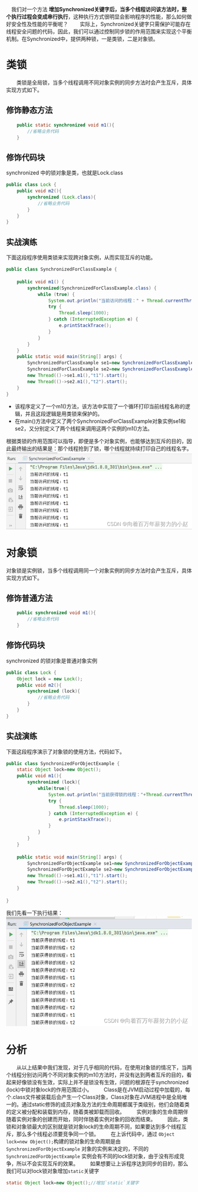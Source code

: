  我们对一个方法 **增加Synchronized关键字后，当多个线程访问该方法时，整个执行过程会变成串行执行**，这种执行方式很明显会影响程序的性能，那么如何做好安全性及性能的平衡呢？
  实际上，Synchronized关键字只需保护可能存在线程安全问题的代码，因此，我们可以通过控制同步锁的作用范围来实现这个平衡机制。在Synchronized中，提供两种锁，一是类锁，二是对象锁。

# 类锁

  类锁是全局锁，当多个线程调用不同对象实例的同步方法时会产生互斥，具体实现方式如下。

## 修饰静态方法

```java
    public static synchronized void m1(){
        //省略业务代码
    }

```

## 修饰代码块

synchronized 中的锁对象是类，也就是Lock.class

```java
public class Lock {
    public void m2(){
        synchronized (Lock.class){
            //省略业务代码
        }
    }
}

```

## 实战演练

下面这段程序使用类锁来实现跨对象实例，从而实现互斥的功能。

```java
public class SynchronizedForClassExample {

    public void m1() {
        synchronized(SynchronizedForClassExample.class) {
            while (true) {
                System.out.println("当前访问的线程：" + Thread.currentThread().getName());
                try {
                    Thread.sleep(1000);
                } catch (InterruptedException e) {
                    e.printStackTrace();
                }
            }
        }
    }
    public static void main(String[] args) {
        SynchronizedForClassExample se1=new SynchronizedForClassExample();
        SynchronizedForClassExample se2=new SynchronizedForClassExample();
        new Thread(()->se1.m1(),"t1").start();
        new Thread(()->se2.m1(),"t2").start();
    }
}

```

- 该程序定义了一个m1()方法，该方法中实现了一个循环打印当前线程名称的逻辑，并且这段逻辑是用类锁来保护的。
- 在main()方法中定义了两个SynchronizedForClassExample对象实例se1和se2，又分别定义了两个线程来调用这两个实例的m1()方法。

根据类锁的作用范围可以指导，即便是多个对象实例，也能够达到互斥的目的，因此最终输出的结果是：那个线程抢到了锁，哪个线程就持续打印自己的线程名字。
![在这里插入图片描述](assets/Synchronized同步锁的作用范围/dd0fb04591dd4ec2ad4778b3838dad05.png)

# 对象锁

对象锁是实例锁，当多个线程调用同一个对象实例的同步方法时会产生互斥，具体实现方式如下。

## 修饰普通方法

```java
    public synchronized void m1(){
        //省略业务代码
    }

```

## 修饰代码块

synchronized 的锁对象是普通对象实例

```java
public class Lock {
    Object lock = new Lock();
    public void m2(){
        synchronized (lock){
            //省略业务代码
        }
    }
}

```

## 实战演练

下面这段程序演示了对象锁的使用方法，代码如下。

```java
public class SynchronizedForObjectExample {
    static Object lock=new Object();
    public void m1(){
        synchronized (lock){
            while(true){
                System.out.println("当前获得锁的线程："+Thread.currentThread().getName());
                try {
                    Thread.sleep(1000);
                } catch (InterruptedException e) {
                    e.printStackTrace();
                }
            }
        }
    }

    public static void main(String[] args) {
        SynchronizedForObjectExample se1=new SynchronizedForObjectExample();
        SynchronizedForObjectExample se2=new SynchronizedForObjectExample();
        new Thread(()->se1.m1(),"t1").start();
        new Thread(()->se2.m1(),"t2").start();
    }

}

```

我们先看一下执行结果：
![在这里插入图片描述](assets/Synchronized同步锁的作用范围/84a521590a2e40058acf84fa0c3a435c.png)

# 分析

  从以上结果中我们发现，对于几乎相同的代码，在使用对象锁的情况下，当两个线程分别访问两个不同对象实例的m1()方法时，并没有达到两者互斥的目的，看起来好像锁没有生效，实际上并不是锁没有生效，问题的根源在于synchronized (lock)中锁对象lock的作用范围过小。
  Class是在JVM启动过程中加载的，每个.class文件被装载后会产生一个Class对象，Class对象在JVM进程中是全局唯一的。通过static修饰的成员对象及方法的生命周期都属于类级别，他们会随着类的定义被分配和装载到内存，随着类被卸载而回收。
  实例对象的生命周期伴随着实例对象的创建而开始，同时伴随着实例对象的回收而结束。
  因此，类锁和对象锁最大的区别就是锁对象lock的生命周期不同，如果要达到多个线程互斥，那么多个线程必须要竞争同一个锁。
  在上诉代码中，通过 `Object lock=new Object();`构建的锁对象的生命周期是由`SynchronizedForObjectExample` 对象的实例来决定的，不同的`SynchronizedForObjectExample` 实例会有不同的lock锁对象，由于没有形成竞争，所以不会实现互斥的效果。
  如果想要让上诉程序达到同步的目的，那么我们可以对lock锁对象增加`static`关键字

```java
static Object lock=new Object();//增加`static`关键字
```